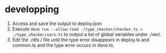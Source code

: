 # developping

1. Access <url> and save the output to deploy.json
2. Execute
   `deno run --allow-read ./type_checker/checker.ts > ./type_checker/vars.ts` to
   output a list of global variables under ./ver/.
3. Edit the ./dts / file until the type error disappears in deploy.ts and
   common.ts and the type error occurs in deno.ts.
